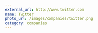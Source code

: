 ```yaml
---
external_url: http://www.twitter.com
name: Twitter
photo_url: /images/companies/twitter.png
category: companies
---
```

